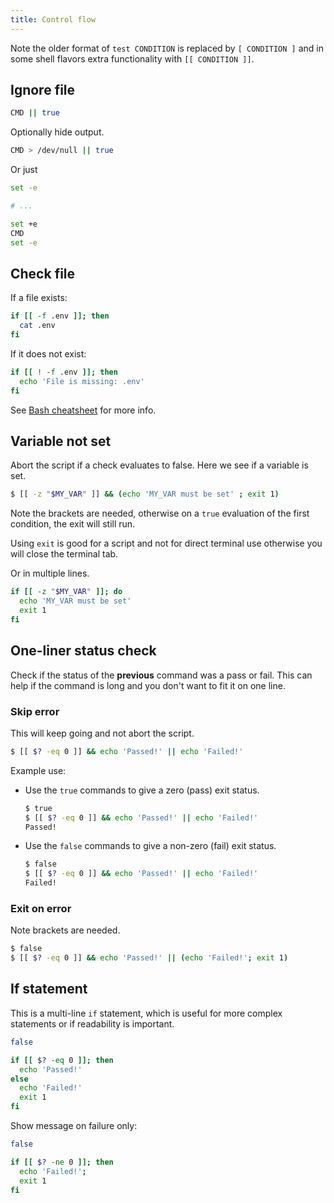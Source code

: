 ```yaml
---
title: Control flow
---
```


Note the older format of `test CONDITION` is replaced by `[ CONDITION ]` and in some shell flavors extra functionality with `[[ CONDITION ]]`.

## Ignore file

```sh
CMD || true
```

Optionally hide output.

```sh
CMD > /dev/null || true
```

Or just

```sh
set -e

# ...

set +e
CMD
set -e
```


## Check file

If a file exists:

```sh
if [[ -f .env ]]; then
  cat .env
fi
```

If it does not exist:

```sh
if [[ ! -f .env ]]; then
  echo 'File is missing: .env'
fi
```

See [Bash cheatsheet](https://devhints.io/bash) for more info.


## Variable not set

Abort the script if a check evaluates to false. Here we see if a variable is set.

```sh
$ [[ -z "$MY_VAR" ]] && (echo 'MY_VAR must be set' ; exit 1)
```


Note the brackets are needed, otherwise on a `true` evaluation of the first condition, the exit will still run.

Using `exit` is good for a script and not for direct terminal use otherwise you will close the terminal tab. 


Or in multiple lines.

```sh
if [[ -z "$MY_VAR" ]]; do 
  echo 'MY_VAR must be set'
  exit 1
fi
```


## One-liner status check

Check if the status of the **previous** command was a pass or fail. This can help if the command is long and you don't want to fit it on one line.

### Skip error

This will keep going and not abort the script.

```sh
$ [[ $? -eq 0 ]] && echo 'Passed!' || echo 'Failed!'
```

Example use:

- Use the `true` commands to give a zero (pass) exit status.
  ```sh
  $ true
  $ [[ $? -eq 0 ]] && echo 'Passed!' || echo 'Failed!'
  Passed!
  ```
- Use the `false` commands to give a non-zero (fail) exit status.
    ```sh
    $ false
    $ [[ $? -eq 0 ]] && echo 'Passed!' || echo 'Failed!'
    Failed!
    ```

### Exit on error

Note brackets are needed.

```sh
$ false
$ [[ $? -eq 0 ]] && echo 'Passed!' || (echo 'Failed!'; exit 1)
```


## If statement

This is a multi-line `if` statement, which is useful for more complex statements or if readability is important.

```sh
false

if [[ $? -eq 0 ]]; then
  echo 'Passed!'
else
  echo 'Failed!'
  exit 1
fi
```

Show message on failure only:

```sh
false

if [[ $? -ne 0 ]]; then
  echo 'Failed!';
  exit 1
fi
```
